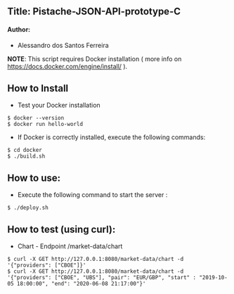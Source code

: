 ## __Title: Pistache-JSON-API-prototype-C__
#### Author:
- Alessandro dos Santos Ferreira

**NOTE**: This script requires Docker installation ( more info on https://docs.docker.com/engine/install/ ).

## How to Install
- Test your Docker installation
```
$ docker --version
$ docker run hello-world
```
- If Docker is correctly installed, execute the following commands:
```
$ cd docker
$ ./build.sh
```
## How to use:
- Execute the following command to start the server :
```
$ ./deploy.sh
```
## How to test (using curl):
- Chart - Endpoint /market-data/chart
```
$ curl -X GET http://127.0.0.1:8080/market-data/chart -d '{"providers": ["CBOE"]}'
$ curl -X GET http://127.0.0.1:8080/market-data/chart -d '{"providers": ["CBOE", "UBS"], "pair": "EUR/GBP", "start" : "2019-10-05 18:00:00", "end": "2020-06-08 21:17:00"}'
```
